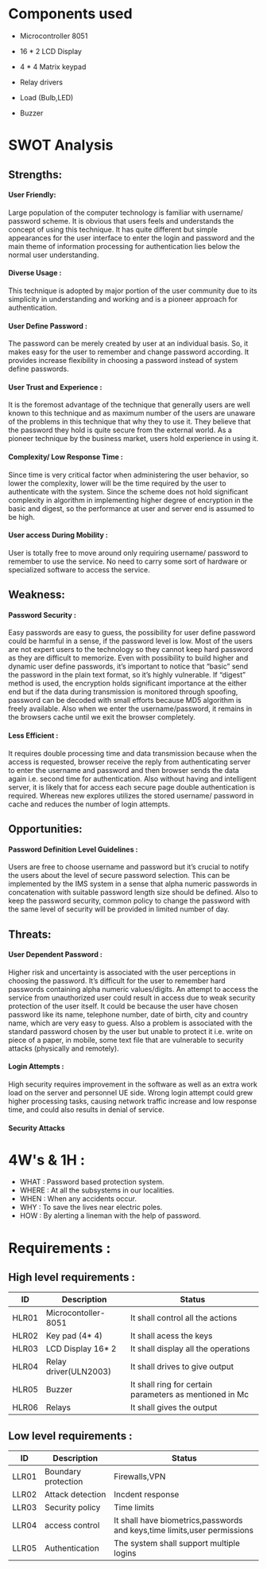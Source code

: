 # Components used 
* Microcontroller 8051

* 16 * 2 LCD Display

* 4 * 4 Matrix keypad

* Relay drivers

* Load (Bulb,LED)

* Buzzer

# SWOT Analysis
## Strengths:
#### User Friendly:   
Large population of the computer technology is familiar with username/ password scheme. It is obvious that users feels and understands the concept of using this technique. It has quite different but simple appearances for the user interface to enter the login and password and the main theme of information processing for authentication lies below the normal user understanding.
#### Diverse Usage :   
This technique is adopted by major portion of the user community due to its simplicity in understanding and working and is a pioneer approach for authentication.
#### User Define Password :   
The password can be merely created by user at an individual basis. So, it makes easy for the user to remember and change password according. It provides increase flexibility in choosing a password instead of system define passwords. 
#### User Trust and Experience :   
It is the foremost advantage of the technique that generally users are well known to this technique and as maximum number of the users are unaware of the problems in this technique that why they to use it. They believe that the password they hold is quite secure from the external world. As a pioneer technique by the business market, users hold experience in using it. 
#### Complexity/ Low Response Time :   
Since time is very critical factor when administering the user behavior, so lower the complexity, lower will be the time required by the user to authenticate with the system. Since the scheme does not hold significant complexity in algorithm in implementing higher degree of encryption in the basic and digest, so the performance at user and server end is assumed to be high.
#### User access During Mobility :   
User is totally free to move around only requiring username/ password to remember to use the service. No need to carry some sort of hardware or specialized software to access the service. 

## Weakness:
#### Password Security :   
Easy passwords are easy to guess, the possibility for user define password could be harmful in a sense, if the password level is low. Most of the users are not expert users to the technology so they cannot keep hard password as they are difficult to memorize. Even with possibility to build higher and dynamic user define passwords, it’s important to notice that “basic” send the password in the plain text format, so it’s highly vulnerable. If “digest” method is used, the encryption holds significant importance at the either end but if the data during transmission is monitored through spoofing, password can be decoded with small efforts because MD5 algorithm is freely available. Also when we enter the username/password, it remains in the browsers cache until we exit the browser completely.
#### Less Efficient :   
It requires double processing time and data transmission because when the access is requested, browser receive the reply from authenticating server to enter the username and password and then browser sends the data again i.e. second time for authentication. Also without having and intelligent server, it is likely that for access each secure page double authentication is required. Whereas new explores utilizes the stored username/ password in cache and reduces the number of login attempts.
## Opportunities:
#### Password Definition Level Guidelines :   
Users are free to choose username and password but it’s crucial to notify the users about the level of secure password selection. This can be implemented by the IMS system in a sense that alpha numeric passwords in concatenation with suitable password length size should be defined. Also to keep the password security, common policy to change the password with the same level of security will be provided in limited number of day.
## Threats:
#### User Dependent Password :   
Higher risk and uncertainty is associated with the user perceptions in choosing the password. It’s difficult for the user to remember hard passwords containing alpha numeric values/digits. An attempt to access the service from unauthorized user could result in access due to weak security protection of the user itself. It could be because the user have chosen password like its name, telephone number, date of birth, city and country name, which are very easy to guess. Also a problem is associated with the standard password chosen by the user but unable to protect it i.e. write on piece of a paper, in mobile, some text file that are vulnerable to security attacks (physically and remotely).
#### Login Attempts :   
High security requires improvement in the software as well as an extra work load on the server and personnel UE side. Wrong login attempt could grew higher processing tasks, causing network traffic increase and low response time, and could also results in denial of service. 
#### Security Attacks


# 4W's & 1H :
* WHAT : Password based protection system.
* WHERE : At all the subsystems in our localities.
* WHEN : When any accidents occur.
* WHY : To save the lives near electric poles.
* HOW : By alerting a lineman with the help of password.
# Requirements :

## High level requirements :
|ID|Description|Status|
|--|-----------|------|
|HLR01|Microcontoller-8051|It shall control all the actions|
|HLR02|Key pad (4* 4)|It shall acess the keys|
|HLR03|LCD Display 16* 2|It shall display all the operations|
|HLR04|Relay driver(ULN2003)|It shall drives to give output|
|HLR05|Buzzer|It shall ring for certain parameters as mentioned in Mc|
|HLR06|Relays|It shall gives the output|


## Low level requirements :
|ID|Description|Status|
|--|-----------|------|
|LLR01|Boundary protection|Firewalls,VPN|
|LLR02|Attack detection|Incdent response|
|LLR03|Security policy|Time limits|
|LLR04|access control|It shall have biometrics,passwords and keys,time limits,user permissions|
|LLR05|Authentication|The system shall support multiple logins|

